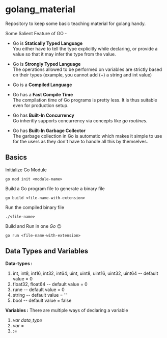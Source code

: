 # golang_material
Repository to keep some basic teaching material for golang handy.

Some Salient Feature of GO -

- Go is **Statically Typed Language**\
You either have to tell the type explicitly while declaring, or provide a value so that it may infer the type from the value.

- Go is **Strongly Typed Language**\
The operations allowed to be performed on variables are strictly based on their types (example, you cannot add (+) a string and int value)

- Go is a **Compiled Language**

- Go has a **Fast Compile Time**\
The compilation time of Go programs is pretty less. It is thus suitable even for production setup.

- Go has **Built-In Concurrency**\
Go inheritly supports concurrency via concepts like *go routines*.

- Go has **Built-In Garbage Collector**\
The garbage collection in Go is automatic which makes it simple to use for the users as they don't have to handle all this by themselves.

## Basics
Initialize Go Module
```
go mod init <module-name>
```

Build a Go program file to generate a binary file
```
go build <file-name-with-extension>
```

Run the compiled binary file
```
./<file-name>
```

Build and Run in one *Go* 😉
```
go run <file-name-with-extension>
```

## Data Types and Variables

**Data-types :**
1. int, int8, int16, int32, int64, uint, uint8, uint16, uint32, uint64 -- default value = 0
2. float32, float64 -- default value = 0
3. rune -- default value = 0
4. string -- default value = ''
5. bool -- default value = false

**Variables :**
There are multiple ways of declaring a variable
1. _var_ <variable-name> _data_type_
2. _var_ <variable-name> = <value>
3. <variable-name> := <value>

